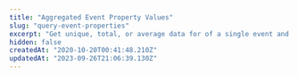 ```yaml
---
title: "Aggregated Event Property Values"
slug: "query-event-properties"
excerpt: "Get unique, total, or average data for of a single event and property over days, weeks, or months."
hidden: false
createdAt: "2020-10-20T00:41:48.210Z"
updatedAt: "2023-09-26T21:06:39.130Z"
---
```

